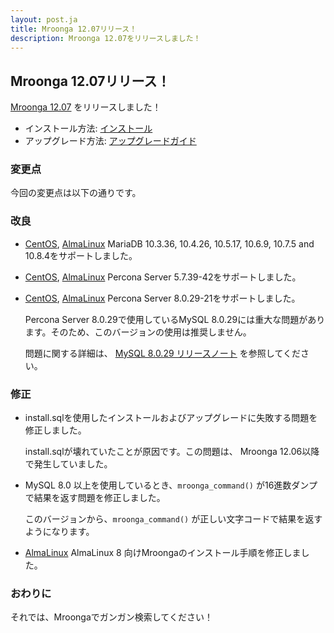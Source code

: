 ```yaml
---
layout: post.ja
title: Mroonga 12.07リリース！
description: Mroonga 12.07をリリースしました！
---
```


## Mroonga 12.07リリース！

[Mroonga 12.07](/ja/docs/news.html#release-12-07) をリリースしました！

* インストール方法: [インストール](/ja/docs/install.html)
* アップグレード方法: [アップグレードガイド](/ja/docs/upgrade.html)

### 変更点

今回の変更点は以下の通りです。

### 改良

* [CentOS](/ja/docs/install/centos.html), [AlmaLinux](/ja/docs/install/almalinux.html) MariaDB 10.3.36, 10.4.26, 10.5.17, 10.6.9, 10.7.5 and 10.8.4をサポートしました。

* [CentOS](/ja/docs/install/centos.html), [AlmaLinux](/ja/docs/install/almalinux.html) Percona Server 5.7.39-42をサポートしました。

* [CentOS](/ja/docs/install/centos.html), [AlmaLinux](/ja/docs/install/almalinux.html) Percona Server 8.0.29-21をサポートしました。

  Percona Server 8.0.29で使用しているMySQL 8.0.29には重大な問題があります。そのため、このバージョンの使用は推奨しません。
     
  問題に関する詳細は、 [MySQL 8.0.29 リリースノート](https://dev.mysql.com/doc/relnotes/mysql/8.0/en/news-8-0-29.html) を参照してください。

### 修正

* install.sqlを使用したインストールおよびアップグレードに失敗する問題を修正しました。

  install.sqlが壊れていたことが原因です。この問題は、 Mroonga 12.06以降で発生していました。

* MySQL 8.0 以上を使用しているとき、`mroonga_command()` が16進数ダンプで結果を返す問題を修正しました。

  このバージョンから、``mroonga_command()`` が正しい文字コードで結果を返すようになります。

* [AlmaLinux](/ja/docs/install/almalinux.html) AlmaLinux 8 向けMroongaのインストール手順を修正しました。

### おわりに

それでは、Mroongaでガンガン検索してください！

